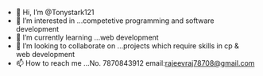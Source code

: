 - 👋 Hi, I’m @Tonystark121
- 👀 I’m interested in ...competetive programming and software development 
- 🌱 I’m currently learning ...web development
- 💞️ I’m looking to collaborate on ...projects which require skills in cp & web development
- 📫 How to reach me ...No. 7870843912 email:rajeevraj78708@gmail.com

<!---
Tonystark121/Tonystark121 is a ✨ special ✨ repository because its `README.md` (this file) appears on your GitHub profile.
You can click the Preview link to take a look at your changes.
--->
